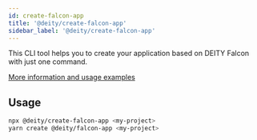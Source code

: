 ```yaml
---
id: create-falcon-app
title: '@deity/create-falcon-app'
sidebar_label: '@deity/create-falcon-app'
---
```


This CLI tool helps you to create your application based on DEITY Falcon with just one command.

[More information and usage examples](/platform/getting-started/create)

## Usage

```bash
npx @deity/create-falcon-app <my-project>
yarn create @deity/falcon-app <my-project>
```
